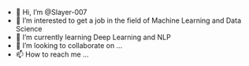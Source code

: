 - 👋 Hi, I’m @Slayer-007
- 👀 I’m interested to get a job in the field of Machine Learning and Data Science
- 🌱 I’m currently learning Deep Learning and NLP
- 💞️ I’m looking to collaborate on ...
- 📫 How to reach me ...

<!---
Slayer-007/Slayer-007 is a ✨ special ✨ repository because its `README.md` (this file) appears on your GitHub profile.
You can click the Preview link to take a look at your changes.
--->

